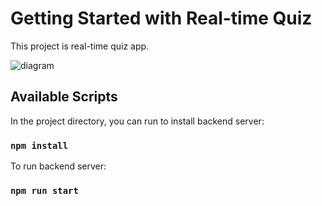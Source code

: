 # Getting Started with Real-time Quiz

This project is real-time quiz app.


![diagram](https://github.com/user-attachments/assets/aa956e3a-f0fa-46b9-8a2f-40fbefd906c9)

## Available Scripts

In the project directory, you can run to install backend server:

### `npm install`


To run backend server:

### `npm run start`
